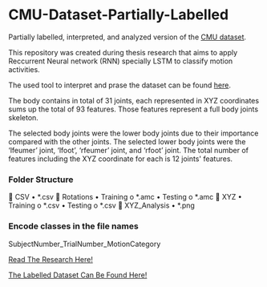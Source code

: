 # CMU-Dataset-Partially-Labelled
Partially labelled, interpreted, and analyzed version of the [CMU dataset](http://mocap.cs.cmu.edu/).

This repository was created during thesis research that aims to apply Reccurrent Neural network (RNN) specially LSTM to classify motion activities.

The used tool to interpret and prase the dataset can be found [here](https://github.com/CalciferZh/AMCParser/).

The body contains in total of 31 joints, each represented in XYZ coordinates sums up the total of 93 features. Those features represent a full body joints skeleton.

The selected body joints were the lower body joints due to their importance compared with the other joints. The selected lower body joints were the ‘lfeumer’ joint, ‘lfoot’, ‘rfeumer’ joint, and ‘rfoot’ joint. The total number of features including the XYZ coordinate for each is 12 joints' features.

### Folder Structure
	CSV
  •	*.csv
	Rotations
  •	Training
    o	*.amc
  •	Testing
    o	*.amc
	XYZ
  •	Training
    o	*.csv
  •	Testing
    o	*.csv
	XYZ_Analysis
  •	*.png

### Encode classes in the file names 
SubjectNumber_TrialNumber_MotionCategory

[Read The Research Here!](https://www.researchgate.net/project/Recurrent-Neural-Network-Applied-to-Motion-Captured-Data)

[The Labelled Dataset Can Be Found Here!](https://drive.google.com/drive/folders/1op6_PMW6MrZphXTH72eueH6SA9wg4cOB)


